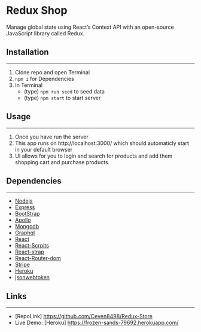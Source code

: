 # Redux Shop
Manage global state using React’s Context API with an open-source JavaScript library called Redux.

## Installation
---
1. Clone repo and open Terminal
2. `npm i` for Dependencies
3. In Terminal
   * (type) `npm run seed` to seed data
   * (type) `npm start` to start server

## Usage
---
1. Once you have run the server
2. This app runs on http://localhost:3000/ which should automaticly start in your default browser
3. UI allows for you to login and search for products and add them shopping cart and purchase products.



## Dependencies
---
* [Nodejs](https://nodejs.org/en/)
* [Express](https://www.npmjs.com/package/express)
* [BootStrap](https://www.npmjs.com/package/bootstrap)
* [Apollo](https://www.npmjs.com/package/apollo-server-express)
* [Mongodb](http://wwww.mongodb.com/)
* [Graphql](https://www.npmjs.com/package/graphql)
* [React](https://www.npmjs.com/package/react)
* [React-Scrpits](https://www.npmjs.com/package/react-scripts) 
* [React-strap](https://www.npmjs.com/package/react-bootstrap)
* [React-Router-dom](https://www.npmjs.com/package/react-router-dom) 
* [Stripe](https://www.npmjs.com/package/stripe)
* [Heroku](https://www.heroku.com) 
* [jsonwebtoken](https://www.npmjs.com/package/jsonwebtoken)

## Links
---
* [RepoLink] https://github.com/Ceven8498/Redux-Store
* Live Demo: [Heroku] https://frozen-sands-79692.herokuapp.com/